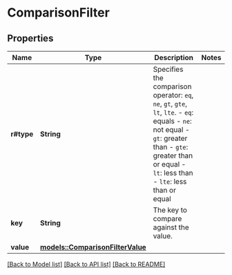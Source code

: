 # ComparisonFilter

## Properties

Name | Type | Description | Notes
------------ | ------------- | ------------- | -------------
**r#type** | **String** | Specifies the comparison operator: `eq`, `ne`, `gt`, `gte`, `lt`, `lte`. - `eq`: equals - `ne`: not equal - `gt`: greater than - `gte`: greater than or equal - `lt`: less than - `lte`: less than or equal  | 
**key** | **String** | The key to compare against the value. | 
**value** | [**models::ComparisonFilterValue**](ComparisonFilter_value.md) |  | 

[[Back to Model list]](../README.md#documentation-for-models) [[Back to API list]](../README.md#documentation-for-api-endpoints) [[Back to README]](../README.md)


